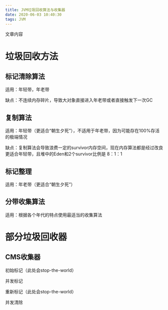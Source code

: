 ```yaml
---
title: JVM垃圾回收算法与收集器
date: 2020-06-03 10:40:30
tags: JVM
---
```


文章内容

<!--more-->

# 垃圾回收方法

## 标记清除算法

适用：年轻带，年老带

缺点：不连续内存碎片，导致大对象直接进入年老带或者直接触发下一次GC



## 复制算法

适用：年轻带（更适合“朝生夕死”），不适用于年老带，因为可能存在100%存活的极端情况

缺点：复制算法会导致浪费一定的survivor内存空间，现在内存算法都是经过改良更适合年轻带，且堆中的Eden和2个survivor比例是 8：1：1

## 标记整理

适用：年老带（更适合“朝生夕死”）

## 分带收集算法

适用：根据各个年代的特点使用最适当的收集算法

# 部分垃圾回收器

## CMS收集器

初始标记（此处会stop-the-world）

并发标记

重新标记（此处会stop-the-world）

并发清除